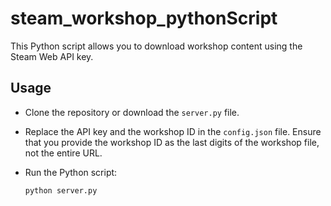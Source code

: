 # steam_workshop_pythonScript

This Python script allows you to download workshop content using the Steam Web API key.

## Usage

- Clone the repository or download the `server.py` file.

- Replace the API key and the workshop ID in the `config.json` file. Ensure that you provide the workshop ID as the last digits of the workshop file, not the entire URL.

- Run the Python script:

  ```shell
  python server.py
